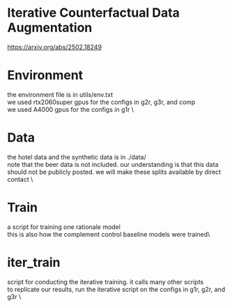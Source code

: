 # Iterative Counterfactual Data Augmentation
https://arxiv.org/abs/2502.18249 

# Environment
the environment file is in utils/env.txt \
we used rtx2060super gpus for the configs in g2r, g3r, and comp \
we used A4000 gpus for the configs in g1r \

# Data
the hotel data and the synthetic data is in ./data/ \
note that the beer data is not included. our understanding is that this data should not be publicly posted. we will make these splits available by direct contact \

# Train
a script for training one rationale model \
this is also how the complement control baseline models were trained\

# iter_train
script for conducting the iterative training. it calls many other scripts \
to replicate our results, run the iterative script on the configs in g1r, g2r, and g3r \


